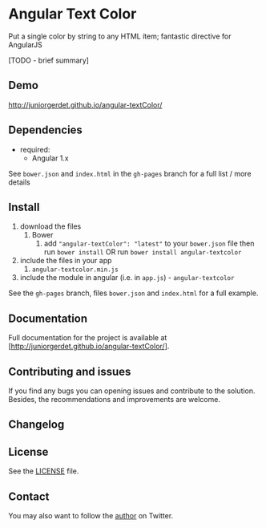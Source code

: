 # Angular Text Color

   Put a single color by string to any HTML ítem; fantastic directive for AngularJS

[TODO - brief summary]

## Demo
http://juniorgerdet.github.io/angular-textColor/

## Dependencies
- required:
	* Angular 1.x

See `bower.json` and `index.html` in the `gh-pages` branch for a full list / more details

## Install
1. download the files
	1. Bower
		1. add `"angular-textColor": "latest"` to your `bower.json` file then run `bower install` OR run `bower install angular-textcolor`
2. include the files in your app
	1. `angular-textcolor.min.js`
3. include the module in angular (i.e. in `app.js`) - `angular-textcolor`

See the `gh-pages` branch, files `bower.json` and `index.html` for a full example.

## Documentation
Full documentation for the project is available at [http://juniorgerdet.github.io/angular-textColor/].


## Contributing and issues

If you find any bugs you can opening issues  and contribute to the solution. Besides,  the  recommendations and improvements are welcome. 

## Changelog

## License

See the [LICENSE](https://github.com/juniorgerdet/angular-textColor/blob/master/LICENSE) file.

## Contact

You may also want to follow the [author](https://twitter.com/juniorgerdet) on Twitter.
